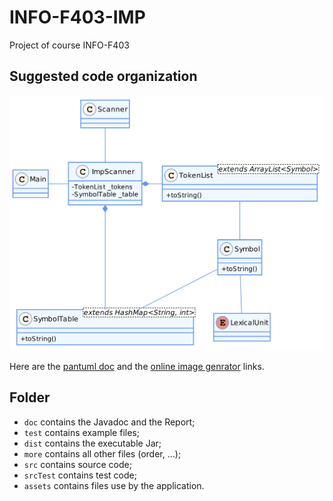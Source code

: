 # INFO-F403-IMP
Project of course INFO-F403

## Suggested code organization

![](./doc/Report/img/class_diag.png)

Here are the [pantuml doc](http://plantuml.com/class-diagram) and the [online image genrator](http://www.plantuml.com/plantuml/uml/SyfFKj2rKt3CoKnELR1Io4ZDoSa70000) links.

## Folder

- `doc` contains the Javadoc and the Report;
- `test` contains example files;
- `dist` contains the executable Jar;
- `more` contains all other files (order, ...);
- `src` contains source code;
- `srcTest` contains test code;
- `assets` contains files use by the application.